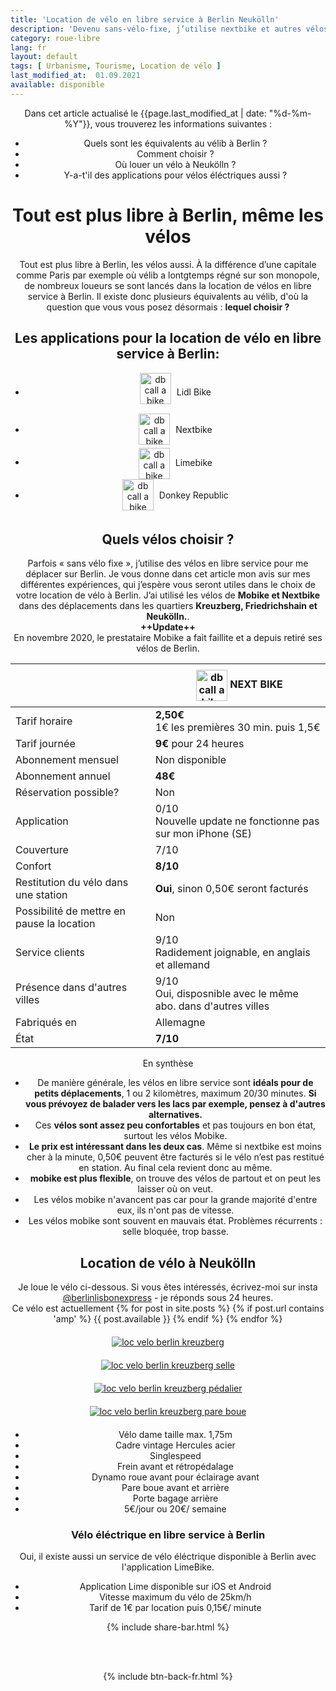 ```yaml
---
title: 'Location de vélo en libre service à Berlin Neukölln'
description: 'Devenu sans-vélo-fixe, j’utilise nextbike et autres vélos en libre service pour me déplacer dans Berlin. Avantages et inconvénients: voici le compte-rendu.'
category: roue-libre
lang: fr
layout: default
tags: [ Urbanisme, Tourisme, Location de vélo ]
last_modified_at:  01.09.2021
available: disponible
---
```



<div class="container blog" align="center">
<p>Dans cet article actualisé le {{page.last_modified_at | date: "%d-%m-%Y"}}, vous trouverez les informations
    suivantes :</p>

<ul id="intro">
<li id="plan"><a href="#equivalents" style="text-decoration:none;">Quels sont les équivalents au vélib à Berlin ?</a></li>
<li id="plan"><a href="#choisir" style="text-decoration:none;">Comment choisir ?</a></li>
<li id="plan"><a href="#location" style="text-decoration:none;">Où louer un vélo à Neukölln ?</a></li>
<li id="plan"><a href="#velo-electrique" style="text-decoration:none;">Y-a-t'il des applications pour vélos éléctriques aussi ?</a></li>
</ul>


<h1>Tout est plus libre à Berlin, même les vélos</h1>
<p>Tout est plus libre à Berlin, les vélos aussi. À la différence d’une capitale comme Paris par exemple
    où vélib a lontgtemps régné sur son monopole, de nombreux loueurs se sont lancés dans la location
    de vélos en libre service à Berlin.
    Il existe donc plusieurs équivalents au vélib, d'où la question que vous vous posez désormais :
    <strong>lequel choisir ?</strong></p>

<h2 id="#equivalents">Les applications pour la location de vélo en libre service à Berlin:</h2>
    <ul id="intro">
        <li id="plan"><img src="/Images/dblidl.png" alt="db call a bike" width="50" height="50" style="vertical-align:middle; margin-bottom:15px; margin-right:5px "> Lidl Bike
        </li>
        <li id="plan"><img src="/Images/deezernextbike.png" alt="db call a bike" width="50" height="50" style="vertical-align:middle; margin-bottom:5px; margin-right:5px "> Nextbike
        </li>
        <li id="plan"><img src="/Images/limebike.png" alt="db call a bike" width="50" height="50" style="vertical-align:middle; margin-bottom:; margin-right:5px "> Limebike
        </li>
        <li id="plan"><img src="/Images/donkeyrepublic.png" alt="db call a bike" width="50" height="50" style="vertical-align:middle; margin-bottom:5px; margin-right:5px "> Donkey Republic
        </li>
    </ul>


<h2 id="choisir">Quels vélos choisir ?</h2>

<p>Parfois « sans vélo fixe »,
    j’utilise des vélos en libre service pour me déplacer sur Berlin.
    Je vous donne dans cet article mon avis sur mes différentes expériences, qui j’espère vous seront utiles dans le
    choix de votre location de vélo à Berlin.
    J’ai utilisé les vélos de <strong>Mobike et Nextbike</strong> dans
    des déplacements dans les quartiers <strong>Kreuzberg, Friedrichshain et Neukölln.</strong>.<br>
    <strong>++Update++</strong><br>
    En novembre 2020, le prestataire Mobike a fait faillite et a depuis retiré ses vélos de Berlin.
</p>

<table class="table" align="center">
  <thead>
      <tr>
        <th></th>
        <th><img src="/Images/deezernextbike.png" alt="db call a bike" width="50" height="50" style="vertical-align:middle;margin-left: 5px; margin-top: 5px; margin-bottom: 5px"> NEXT BIKE</th>
        </tr>
      </thead>


<tbody>
      <tr>
        <td>Tarif horaire</td>
        <td><strong>2,50€</strong><br/>1€ les premières 30 min. puis 1,5€</td>
      </tr>

  <tr>
        <td>Tarif journée</td>
        <td><strong>9€</strong> pour 24 heures</td>
      </tr>

  <tr>
        <td>Abonnement mensuel</td>
        <td>Non disponible</td>
      </tr>

  <tr>
        <td>Abonnement annuel</td>
        <td><strong>48€</strong></td>
      </tr>

  <tr>
        <td>Réservation possible?</td>
        <td>Non</td>
      </tr>

  <tr>
        <td>Application</td>
        <td>0/10<br>Nouvelle update ne fonctionne pas sur mon iPhone (SE)</td>
      </tr>

  <tr>
        <td>Couverture</td>
        <td>7/10</td>
      </tr>

  <tr>
        <td>Confort</td>
        <td><strong>8/10</strong></td>
      </tr>

  <tr>
  <td>Restitution du vélo dans une station</td>
        <td><strong>Oui</strong>, sinon 0,50€ seront facturés</td>
      </tr>

  <tr>
        <td>Possibilité de mettre en pause la location</td>
        <td>Non</td>
      </tr>

  <tr>
        <td>Service clients</td>
        <td>9/10<br>Radidement joignable, en anglais et allemand</td>
      </tr>

  <tr>
        <td>Présence dans d'autres villes</td>
        <td>9/10<br>Oui, disposnible avec le même abo. dans d'autres villes</td>
      </tr>

  <tr>
        <td>Fabriqués en</td>
        <td>Allemagne</td>
      </tr>

  <tr>
        <td>État</td>
        <td><strong>7/10</strong><br></td>
      </tr>


</tbody>
</table>

<p id="synthese">En synthèse</p>
<ul id="intro">
  
<li id="plan">De manière générale, les vélos en libre service sont <strong>idéals pour de petits déplacements</strong>, 1 ou 2 kilomètres, maximum 20/30 minutes. <strong>Si vous prévoyez de balader vers les lacs par exemple, pensez à d'autres alternatives.</strong></li>
<li id="plan">Ces <strong> vélos sont assez peu confortables</strong> et pas toujours en bon état, surtout les vélos Mobike.</li>
<li id="plan"><strong>Le prix est intéressant dans les deux cas</strong>. Même si nextbike est moins cher à la minute, 0,50€ peuvent être facturés si le vélo n’est pas restitué en station. Au final cela revient donc au même.</li>
<li id="plan"><strong>mobike est plus flexible</strong>, on trouve des vélos de partout et on peut les laisser où on veut.</li>
<li id="plan">Les vélos mobike n'avancent pas car pour la grande majorité d'entre eux, ils n'ont pas de vitesse.</li>
<li id="plan">Les vélos mobike sont souvent en mauvais état. Problèmes récurrents : selle bloquée, trop basse.</li>
</ul> 


<h2 id="location">Location de vélo à Neukölln</h2>
    <p>Je loue le vélo ci-dessous. Si vous êtes intéressés, écrivez-moi sur insta 
    <a href='https://www.instagram.com/berlinlisbonexpress/' target="_blank">@berlinlisbonexpress</a> - 
    je réponds sous 24 heures.<br> Ce vélo est actuellement
        {% for post in site.posts %}
        {% if post.url contains 'amp' %}
        {{ post.available }}
        {% endif %}
        {% endfor %}
    </p>
    <div class="row" >
    <div class="col-sm-6" style="margin-top:20px;margin-bottom:20px">
    <a href="/Images/loc-velo-kreuzberg-4.JPG" target="_blank">
    <img src="/Images/loc-velo-kreuzberg-4.JPG" alt="loc velo berlin kreuzberg" style="max-width:300px;"></a>
    </div>
    <div class="col-sm-6" style="margin-top:20px;margin-bottom:20px">
    <a href="/Images/loc-velo-kreuzberg-2.JPG" target="_blank">
    <img src="/Images/loc-velo-kreuzberg-2.JPG" alt="loc velo berlin kreuzberg selle" style="max-width:300px;">
    </a>
     </div>
     </div>
       <div class="row">
     <div class="col-sm-6" style="margin-top:20px;margin-bottom:20px">
     <a href="/Images/loc-velo-kreuzberg-3.JPG" target="_blank">
     <img src="/Images/loc-velo-kreuzberg-3.JPG" alt="loc velo berlin kreuzberg pédalier" style="max-width:300px;">
     </a>
    </div>
     <div class="col-sm-6" style="margin-top:20px;margin-bottom:20px">
     <a href="/Images/loc-velo-kreuzberg-1.JPG" target="_blank">
    <img src="/Images/loc-velo-kreuzberg-1.JPG" alt="loc velo berlin kreuzberg pare boue" style="max-width:300px;">
    </a>
    </div>
    </div>
    <div id="spacer"></div>
    <ul id="intro">
        <li id="plan">Vélo dame taille max. 1,75m</li>
        <li id="plan">Cadre vintage Hercules acier</li>
        <li id="plan">Singlespeed</li>
        <li id="plan">Frein avant et rétropédalage</li>
        <li id="plan">Dynamo roue avant pour éclairage avant</li>
        <li id="plan">Pare boue avant et arrière</li>
        <li id="plan">Porte bagage arrière</li>
        <li id="plan">5€/jour ou 20€/ semaine</li>
    </ul>


<h3 id="velo-electrique">Vélo éléctrique en libre service à Berlin</h3>
    <p>Oui, il existe aussi un service de vélo éléctrique disponible à Berlin avec l'application LimeBike.</p>
    <ul id="intro">
        <li id="plan">Application Lime disponible sur iOS et Android</li>
        <li id="plan">Vitesse maximum du vélo de 25km/h</li>
        <li id="plan">Tarif de 1€ par location puis 0,15€/ minute</li>
    </ul>


  {% include share-bar.html %}

  <br>
  <br>

  {% include btn-back-fr.html %}




</div>






